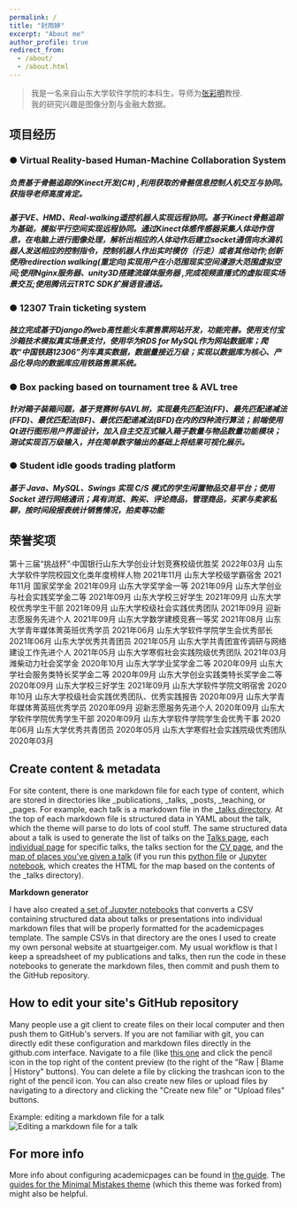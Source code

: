 ```yaml
---
permalink: /
title: "封雨婷"
excerpt: "About me"
author_profile: true
redirect_from: 
  - /about/
  - /about.html
---
```


> 我是一名来自山东大学软件学院的本科生，导师为[张彩明](https://www.sc.sdu.edu.cn/info/1046/2286.htm)教授.<br/>
> 我的研究兴趣是图像分割与金融大数据。

项目经历
------
### ● Virtual Reality-based Human-Machine Collaboration System
##### 负责基于骨骼追踪的Kinect开发(C#) ,利用获取的骨骼信息控制人机交互与协同。获指导老师高度肯定。
##### 基于VE、HMD、Real-walking遥控机器人实现远程协同。基于Kinect骨骼追踪为基础，模拟平行空间实现远程协同。通过Kinect体感传感器采集人体动作信息，在电脑上进行图像处理，解析出相应的人体动作后建立socket通信向水滴机器人发送相应的控制指令，控制机器人作出实时模仿（行走）或者其他动作;创新使用redirection walking(重定向)实现用户在小范围现实空间漫游大范围虚拟空间;使用Nginx服务器、unity3D搭建流媒体服务器 ,完成视频直播式的虚拟现实场景交互;使用腾讯云TRTC SDK扩展语音通话。

### ● 12307 Train ticketing system
##### 独立完成基于Django的web高性能火车票售票网站开发，功能完善。使用支付宝沙箱技术模拟真实场景支付，使用华为RDS for MySQL作为网站数据库；爬取“中国铁路12306”列车真实数据，数据量接近万级；实现以数据库为核心、产品化导向的数据库应用铁路售票系统。

### ● Box packing based on tournament tree & AVL tree
##### 针对箱子装箱问题，基于竞赛树与AVL树，实现最先匹配法(FF)、最先匹配递减法(FFD)、最优匹配法(BF)、最优匹配递减法(BFD)在内的四种流行算法；前端使用Qt进行图形用户界面设计，加入自主交互式输入箱子数量与物品数量功能模块；测试实现百万级输入，并在简单数字输出的基础上将结果可视化展示。

### ● Student idle goods trading platform
##### 基于 Java、MySQL、Swings 实现 C/S 模式的学生闲置物品交易平台；使用 Socket 进行网络通讯；具有浏览、购买、评论商品，管理商品，买家与卖家私聊，按时间段报表统计销售情况，拍卖等功能



荣誉奖项
------
第十三届“挑战杯”·中国银行山东大学创业计划竞赛校级优胜奖  2022年03月
山东大学软件学院校园文化类年度榜样人物  2021年11月
山东大学校级学霸宿舍  2021年11月
国家奖学金  2021年09月
山东大学奖学金一等  2021年09月
山东大学创业与社会实践奖学金二等  2021年09月
山东大学校三好学生  2021年09月
山东大学校优秀学生干部  2021年09月
山东大学校级社会实践优秀团队  2021年09月
迎新志愿服务先进个人  2021年09月
山东大学数学建模竞赛一等奖  2021年08月
山东大学青年媒体菁英班优秀学员 2021年06月
山东大学软件学院学生会优秀部长  2021年06月
山东大学优秀共青团员  2021年05月
山东大学共青团宣传调研与网络建设工作先进个人  2021年05月
山东大学寒假社会实践院级优秀团队  2021年03月
潍柴动力社会奖学金  2020年10月
山东大学学业奖学金二等  2020年09月
山东大学社会服务类特长奖学金二等  2020年09月
山东大学创业实践类特长奖学金二等  2020年09月
山东大学校三好学生  2021年09月
山东大学软件学院文明宿舍  2020年10月
山东大学校级社会实践优秀团队、优秀实践报告  2020年09月
山东大学青年媒体菁英班优秀学员 2020年09月
迎新志愿服务先进个人  2020年09月
山东大学软件学院优秀学生干部  2020年09月
山东大学软件学院学生会优秀干事  2020年06月
山东大学优秀共青团员  2020年05月
山东大学寒假社会实践院级优秀团队  2020年03月




Create content & metadata
------
For site content, there is one markdown file for each type of content, which are stored in directories like _publications, _talks, _posts, _teaching, or _pages. For example, each talk is a markdown file in the [_talks directory](https://github.com/academicpages/academicpages.github.io/tree/master/_talks). At the top of each markdown file is structured data in YAML about the talk, which the theme will parse to do lots of cool stuff. The same structured data about a talk is used to generate the list of talks on the [Talks page](https://academicpages.github.io/talks), each [individual page](https://academicpages.github.io/talks/2012-03-01-talk-1) for specific talks, the talks section for the [CV page](https://academicpages.github.io/cv), and the [map of places you've given a talk](https://academicpages.github.io/talkmap.html) (if you run this [python file](https://github.com/academicpages/academicpages.github.io/blob/master/talkmap.py) or [Jupyter notebook](https://github.com/academicpages/academicpages.github.io/blob/master/talkmap.ipynb), which creates the HTML for the map based on the contents of the _talks directory).

**Markdown generator**

I have also created [a set of Jupyter notebooks](https://github.com/academicpages/academicpages.github.io/tree/master/markdown_generator
) that converts a CSV containing structured data about talks or presentations into individual markdown files that will be properly formatted for the academicpages template. The sample CSVs in that directory are the ones I used to create my own personal website at stuartgeiger.com. My usual workflow is that I keep a spreadsheet of my publications and talks, then run the code in these notebooks to generate the markdown files, then commit and push them to the GitHub repository.

How to edit your site's GitHub repository
------
Many people use a git client to create files on their local computer and then push them to GitHub's servers. If you are not familiar with git, you can directly edit these configuration and markdown files directly in the github.com interface. Navigate to a file (like [this one](https://github.com/academicpages/academicpages.github.io/blob/master/_talks/2012-03-01-talk-1.md) and click the pencil icon in the top right of the content preview (to the right of the "Raw | Blame | History" buttons). You can delete a file by clicking the trashcan icon to the right of the pencil icon. You can also create new files or upload files by navigating to a directory and clicking the "Create new file" or "Upload files" buttons. 

Example: editing a markdown file for a talk
![Editing a markdown file for a talk](/images/editing-talk.png)

For more info
------
More info about configuring academicpages can be found in [the guide](https://academicpages.github.io/markdown/). The [guides for the Minimal Mistakes theme](https://mmistakes.github.io/minimal-mistakes/docs/configuration/) (which this theme was forked from) might also be helpful.
